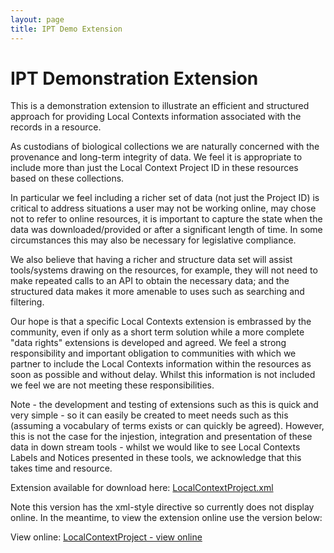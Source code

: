 ```yaml
---
layout: page
title: IPT Demo Extension
---
```


# IPT Demonstration Extension
This is a demonstration extension to illustrate an efficient and structured approach for providing Local Contexts information associated with the records in a resource.

As custodians of biological collections we are naturally concerned with the provenance and long-term integrity of data.  We feel it is appropriate to include more than just the Local Context Project ID in these resources based on these collections.

In particular we feel including a  richer set of data (not just the Project ID) is critical to address situations a user may not be working online, may chose not to refer to online resources, it is important to capture the state when the data was downloaded/provided or after a significant length of time.  In some circumstances this may also be necessary for legislative compliance.

We also believe that having a richer and structure data set will assist tools/systems drawing on the resources, for example, they will not need to make repeated calls to an API to obtain the necessary data; and the structured data makes it more amenable to uses such as searching and filtering.

Our hope is that a specific Local Contexts extension is embrassed by the community, even if only as a short term solution while a more complete "data rights" extensions is developed and agreed.  We feel a strong responsibility and important obligation to communities with which we partner to include the Local Contexts information within the resources as soon as possible and without delay.  Whilst this information is not included we feel we are not meeting these responsibilities.

Note - the development and testing of extensions such as this is quick and very simple - so it can easily be created to meet needs such as this (assuming a vocabulary of terms exists or can quickly be agreed).  However, this is not the case for the injestion, integration and presentation of these data in down stream tools - whilst we would like to see Local Contexts Labels and Notices presented in these tools, we acknowledge that this takes time and resource.

Extension available for download here:  [LocalContextProject.xml](LocalContextProject.xml)

Note this version has the xml-style directive so currently does not display online.  In the meantime, to view the extension online use the version below:

View online:  [LocalContextProject - view online](LocalContextProject-without-xmlstyle.xml)